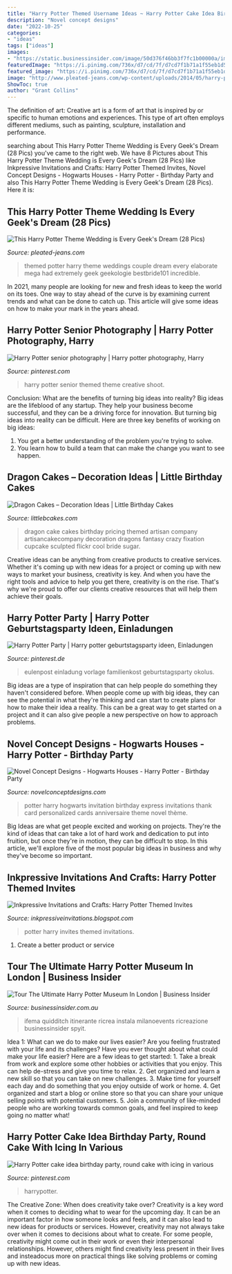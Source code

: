 ```yaml
---
title: "Harry Potter Themed Username Ideas ~ Harry Potter Cake Idea Birthday Party, Round Cake With Icing In Various"
description: "Novel concept designs"
date: "2022-10-25"
categories:
- "ideas"
tags: ["ideas"]
images:
- "https://static.businessinsider.com/image/50d376f46bb3f7fc1b00000a/image.jpg"
featuredImage: "https://i.pinimg.com/736x/d7/cd/7f/d7cd7f1b71a1f55eb1d5d4615251992b.jpg"
featured_image: "https://i.pinimg.com/736x/d7/cd/7f/d7cd7f1b71a1f55eb1d5d4615251992b.jpg"
image: "http://www.pleated-jeans.com/wp-content/uploads/2014/05/harry-potter-themed-wedding-11-1.jpg"
ShowToc: true
author: "Grant Collins"
---
```



The definition of art:
Creative art is a form of art that is inspired by or specific to human emotions and experiences. This type of art often employs different mediums, such as painting, sculpture, installation and performance.

	

		
searching about This Harry Potter Theme Wedding is Every Geek&#039;s Dream (28 Pics) you've came to the right web. We have 8 Pictures about This Harry Potter Theme Wedding is Every Geek&#039;s Dream (28 Pics) like Inkpressive Invitations and Crafts: Harry Potter Themed Invites, Novel Concept Designs - Hogwarts Houses - Harry Potter - Birthday Party and also This Harry Potter Theme Wedding is Every Geek&#039;s Dream (28 Pics). Here it is:
		
    
## This Harry Potter Theme Wedding Is Every Geek&#039;s Dream (28 Pics)

<img loading=lazy src="http://www.pleated-jeans.com/wp-content/uploads/2014/05/harry-potter-themed-wedding-11-1.jpg" onerror="this.onerror=null;this.src='https://tse3.mm.bing.net/th?id=OIP.mPYLJzzK8Q8yEGWiQx1PZgHaLI&amp;pid=15.1';" alt="This Harry Potter Theme Wedding is Every Geek&#039;s Dream (28 Pics)">

_Source: pleated-jeans.com_

>themed potter harry theme weddings couple dream every elaborate mega had extremely geek geekologie bestbride101 incredible. 

	

In 2021, many people are looking for new and fresh ideas to keep the world on its toes. One way to stay ahead of the curve is by examining current trends and what can be done to catch up. This article will give some ideas on how to make your mark in the years ahead.

    
## Harry Potter Senior Photography | Harry Potter Photography, Harry

<img loading=lazy src="https://i.pinimg.com/736x/c4/80/41/c48041e435619e0c832713afae051a6f.jpg" onerror="this.onerror=null;this.src='https://tse1.mm.bing.net/th?id=OIP.8SN2Wea4JiXs8kwuOYrEewHaJ3&amp;pid=15.1';" alt="Harry Potter senior photography | Harry potter photography, Harry">

_Source: pinterest.com_

>harry potter senior themed theme creative shoot. 

	

Conclusion: What are the benefits of turning big ideas into reality?
Big ideas are the lifeblood of any startup. They help your business become successful, and they can be a driving force for innovation. But turning big ideas into reality can be difficult. Here are three key benefits of working on big ideas:
1. You get a better understanding of the problem you're trying to solve.
2. You learn how to build a team that can make the change you want to see happen.

    
## Dragon Cakes – Decoration Ideas | Little Birthday Cakes

<img loading=lazy src="https://www.littlebcakes.com/wp-content/uploads/2013/08/Dragon-Cake-Ideas-768x1024.jpg" onerror="this.onerror=null;this.src='https://tse1.mm.bing.net/th?id=OIP.6EzWnMsvQmK5Ole4vHvxHAHaJ4&amp;pid=15.1';" alt="Dragon Cakes – Decoration Ideas | Little Birthday Cakes">

_Source: littlebcakes.com_

>dragon cake cakes birthday pricing themed artisan company artisancakecompany decoration dragons fantasy crazy fixation cupcake sculpted flickr cool bride sugar. 

	

Creative ideas can be anything from creative products to creative services. Whether it's coming up with new ideas for a project or coming up with new ways to market your business, creativity is key. And when you have the right tools and advice to help you get there, creativity is on the rise. That's why we're proud to offer our clients creative resources that will help them achieve their goals.

    
## Harry Potter Party | Harry Potter Geburtstagsparty Ideen, Einladungen

<img loading=lazy src="https://i.pinimg.com/736x/da/6c/c5/da6cc556aa30d07af5c8a8bf1d91f42a.jpg" onerror="this.onerror=null;this.src='https://tse3.mm.bing.net/th?id=OIP.SbMU4WThzaK1DLv8S1HKtAHaLH&amp;pid=15.1';" alt="Harry Potter Party | Harry potter geburtstagsparty ideen, Einladungen">

_Source: pinterest.de_

>eulenpost einladung vorlage familienkost geburtstagsparty okolus. 

	

Big ideas are a type of inspiration that can help people do something they haven't considered before. When people come up with big ideas, they can see the potential in what they're thinking and can start to create plans for how to make their idea a reality. This can be a great way to get started on a project and it can also give people a new perspective on how to approach problems.

    
## Novel Concept Designs - Hogwarts Houses - Harry Potter - Birthday Party

<img loading=lazy src="https://cdn.shopify.com/s/files/1/0248/3042/products/Harry_Potter_-_Hogwarts_TicketPROMO_fdf823dd-cd4c-4aad-8910-6b2a18b942b9_1024x1024.jpg?v=1530202999" onerror="this.onerror=null;this.src='https://tse3.mm.bing.net/th?id=OIP.QuE-UWRErdeakVk-9SBefwHaGs&amp;pid=15.1';" alt="Novel Concept Designs - Hogwarts Houses - Harry Potter - Birthday Party">

_Source: novelconceptdesigns.com_

>potter harry hogwarts invitation birthday express invitations thank card personalized cards anniversaire theme novel thème. 

	

Big Ideas are what get people excited and working on projects. They're the kind of ideas that can take a lot of hard work and dedication to put into fruition, but once they're in motion, they can be difficult to stop. In this article, we'll explore five of the most popular big ideas in business and why they've become so important.

    
## Inkpressive Invitations And Crafts: Harry Potter Themed Invites

<img loading=lazy src="http://4.bp.blogspot.com/-wYZANfnxNwE/TrvSmDkvo_I/AAAAAAAAApo/-AnPl9efw1w/s1600/P1030337.jpg" onerror="this.onerror=null;this.src='https://tse2.mm.bing.net/th?id=OIP.aS9AFHs5T9zc1cPugc3NpwHaFj&amp;pid=15.1';" alt="Inkpressive Invitations and Crafts: Harry Potter Themed Invites">

_Source: inkpressiveinvitations.blogspot.com_

>potter harry invites themed invitations. 

	

1. Create a better product or service 

    
## Tour The Ultimate Harry Potter Museum In London | Business Insider

<img loading=lazy src="https://static.businessinsider.com/image/50d376f46bb3f7fc1b00000a/image.jpg" onerror="this.onerror=null;this.src='https://tse3.mm.bing.net/th?id=OIP.agzWY86y8HwFDs3zexOPeQHaFj&amp;pid=15.1';" alt="Tour The Ultimate Harry Potter Museum In London | Business Insider">

_Source: businessinsider.com.au_

>ifema quidditch itinerante ricrea instala milanoevents ricreazione businessinsider spyit. 

	

Idea 1: What can we do to make our lives easier?
Are you feeling frustrated with your life and its challenges? Have you ever thought about what could make your life easier? Here are a few ideas to get started: 1. Take a break from work and explore some other hobbies or activities that you enjoy. This can help de-stress and give you time to relax. 2. Get organized and learn a new skill so that you can take on new challenges. 3. Make time for yourself each day and do something that you enjoy outside of work or home. 4. Get organized and start a blog or online store so that you can share your unique selling points with potential customers. 5. Join a community of like-minded people who are working towards common goals, and feel inspired to keep going no matter what! 
    
## Harry Potter Cake Idea Birthday Party, Round Cake With Icing In Various

<img loading=lazy src="https://i.pinimg.com/736x/d7/cd/7f/d7cd7f1b71a1f55eb1d5d4615251992b.jpg" onerror="this.onerror=null;this.src='https://tse3.mm.bing.net/th?id=OIP.L8LngeA7DIJ_zMIM8GdWfAHaI1&amp;pid=15.1';" alt="Harry Potter cake idea birthday party, round cake with icing in various">

_Source: pinterest.com_

>harrypotter. 

	

The Creative Zone: When does creativity take over?
Creativity is a key word when it comes to deciding what to wear for the upcoming day. It can be an important factor in how someone looks and feels, and it can also lead to new ideas for products or services. However, creativity may not always take over when it comes to decisions about what to create. For some people, creativity might come out in their work or even their interpersonal relationships. However, others might find creativity less present in their lives and insteadocus more on practical things like solving problems or coming up with new ideas.

